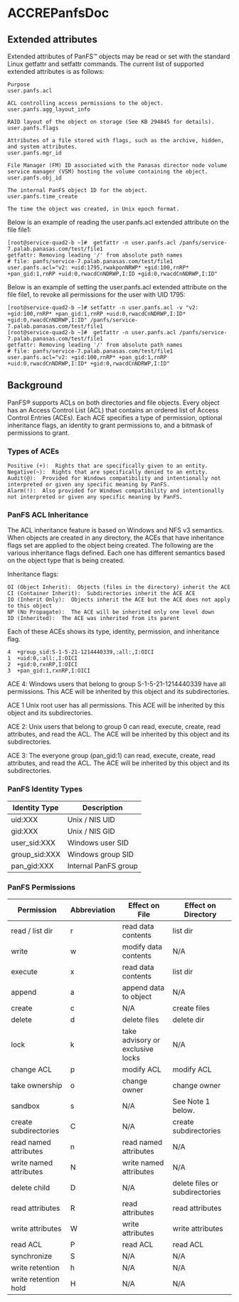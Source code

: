 # ACCREPanfsDoc

## Extended attributes

Extended attributes of PanFS™ objects may be read or set with the standard Linux getfattr and setfattr commands. 
The current list of supported extended attributes is as follows:

    Purpose
    user.panfs.acl
        
    ACL controlling access permissions to the object.
    user.panfs.agg_layout_info
        
    RAID layout of the object on storage (See KB 294845 for details).
    user.panfs.flags
        
    Attributes of a file stored with flags, such as the archive, hidden, and system attributes.
    user.panfs.mgr_id
        
    File Manager (FM) ID associated with the Panasas director node volume service manager (VSM) hosting the volume containing the object.
    user.panfs.obj_id
        
    The internal PanFS object ID for the object.
    user.panfs.time_create
        
    The time the object was created, in Unix epoch format.
  
Below is an example of reading the user.panfs.acl extended attribute on the file file1:

    [root@service-quad2-b ~]#  getfattr -n user.panfs.acl /panfs/service-7.palab.panasas.com/test/file1
    getfattr: Removing leading '/' from absolute path names
    # file: panfs/service-7.palab.panasas.com/test/file1
    user.panfs.acl="v2: +uid:1795,rwakponNRWP* +gid:100,rnRP* +pan_gid:1,rnRP +uid:0,rwacdCnNDRWP,I:ID +gid:0,rwacdCnNDRWP,I:ID"

Below is an example of setting the user.panfs.acl extended attribute on the file file1, to revoke all permissions for the user with UID 1795:

    [root@service-quad2-b ~]# setfattr -n user.panfs.acl -v "v2: +gid:100,rnRP* +pan_gid:1,rnRP +uid:0,rwacdCnNDRWP,I:ID* +gid:0,rwacdCnNDRWP,I:ID" /panfs/service-7.palab.panasas.com/test/file1
    [root@service-quad2-b ~]#  getfattr -n user.panfs.acl /panfs/service-7.palab.panasas.com/test/file1
    getfattr: Removing leading '/' from absolute path names
    # file: panfs/service-7.palab.panasas.com/test/file1
    user.panfs.acl="v2: +gid:100,rnRP* +pan_gid:1,rnRP +uid:0,rwacdCnNDRWP,I:ID* +gid:0,rwacdCnNDRWP,I:ID"

## Background
PanFS® supports ACLs on both directories and file objects.  Every object has an Access Control List (ACL) that contains an ordered list of Access Control Entries (ACEs).  Each ACE specifies a type of permission, optional inheritance flags, an identity to grant permissions to, and a bitmask of permissions to grant. 

### Types of ACEs

    Positive (+):  Rights that are specifically given to an entity.
    Negative(~):  Rights that are specifically denied to an entity. 
    Audit(@):  Provided for Windows compatibility and intentionally not interpreted or given any specific meaning by PanFS.
    Alarm(!):  Also provided for Windows compatibility and intentionally not interpreted or given any specific meaning by PanFS.

### PanFS ACL Inheritance
The ACL inheritance feature is based on Windows and NFS v3 semantics.  When objects are created in any directory, the ACEs that have inheritance flags set are applied to the object being created. The following are the various inheritance flags defined. Each one has different semantics based on the object type that is being created.

Inheritance flags:

    OI (Object Inherit):  Objects (files in the directory) inherit the ACE
    CI (Container Inherit):  Subdirectories inherit the ACE ACE
    IO (Inherit Only):  Objects inherit the ACE but the ACE does not apply to this object
    NP (No Propagate):  The ACE will be inherited only one level down
    ID (Inherited):  The ACE was inherited from its parent

Each of these ACEs shows its type, identity, permission, and inheritance flag.

    4  +group_sid:S-1-5-21-1214440339,:all:,I:OICI
    1  +uid:0,:all:,I:OICI 
    2  +gid:0,rxnRP,I:OICI 
    3  +pan_gid:1,rxnRP,I:OICI 

ACE 4:  Windows users that belong to group S-1-5-21-1214440339 have all permissions.  This ACE will be inherited by this object and its subdirectories. 

ACE 1   Unix root user has all permissions.  This ACE will be inherited by this object and its subdirectories. 

ACE 2:  Unix users that belong to group 0 can read, execute, create, read attributes, and read the ACL.  The ACE will be inherited by this object and its subdirectories. 

ACE 3:  The everyone group (pan_gid:1) can read, execute, create, read attributes, and read the ACL.  The ACE will be inherited by this object and its subdirectories. 

### PanFS Identity Types

| Identity Type | Description              |
| ------------- | ------------------------ |
| uid:XXX       | Unix / NIS UID           |
| gid:XXX       | Unix / NIS GID           |
| user_sid:XXX  | Windows user SID         |
| group_sid:XXX | Windows group SID        |
| pan_gid:XXX   | Internal PanFS group     |

 
### PanFS Permissions 

| Permission | Abbreviation | Effect on File | Effect on Directory |
|------------|--------------|----------------|---------------------|
| read / list dir | r | read data contents | list dir |
| write | w | modify data contents | N/A |
| execute | x | read data contents | list dir |
| append | a | append data to object | N/A |
| create | c | N/A | create files |
| delete | d | delete files | delete dir |
| lock | k | take advisory or exclusive locks | N/A |
| change ACL | p | modify ACL | modify ACL |
| take ownership | o | change owner | change owner |
| sandbox | s | N/A | See Note 1 below. |
| create subdirectories | C | N/A | create subdirectories |
| read named attributes | n | read named attributes | N/A |
| write named attributes | N | write named attributes | N/A |
| delete child | D | N/A | delete files or subdirectories |
| read attributes | R | read attributes | read attributes |
| write attributes | W | write attributes | write attributes |
| read ACL | P | read ACL | read ACL |
| synchronize | S | N/A | N/A |
| write retention | h | N/A | N/A |
| write retention hold | H | N/A | N/A |
